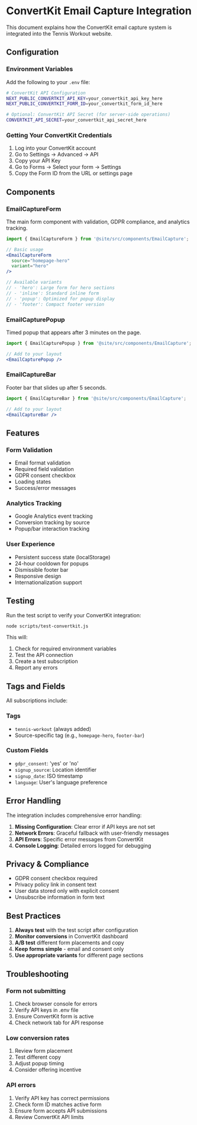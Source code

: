 # ConvertKit Email Capture Integration

This document explains how the ConvertKit email capture system is integrated into the Tennis Workout website.

## Configuration

### Environment Variables

Add the following to your `.env` file:

```bash
# ConvertKit API Configuration
NEXT_PUBLIC_CONVERTKIT_API_KEY=your_convertkit_api_key_here
NEXT_PUBLIC_CONVERTKIT_FORM_ID=your_convertkit_form_id_here

# Optional: ConvertKit API Secret (for server-side operations)
CONVERTKIT_API_SECRET=your_convertkit_api_secret_here
```

### Getting Your ConvertKit Credentials

1. Log into your ConvertKit account
2. Go to Settings → Advanced → API
3. Copy your API Key
4. Go to Forms → Select your form → Settings
5. Copy the Form ID from the URL or settings page

## Components

### EmailCaptureForm

The main form component with validation, GDPR compliance, and analytics tracking.

```jsx
import { EmailCaptureForm } from '@site/src/components/EmailCapture';

// Basic usage
<EmailCaptureForm 
  source="homepage-hero" 
  variant="hero" 
/>

// Available variants
// - 'hero': Large form for hero sections
// - 'inline': Standard inline form
// - 'popup': Optimized for popup display
// - 'footer': Compact footer version
```

### EmailCapturePopup

Timed popup that appears after 3 minutes on the page.

```jsx
import { EmailCapturePopup } from '@site/src/components/EmailCapture';

// Add to your layout
<EmailCapturePopup />
```

### EmailCaptureBar

Footer bar that slides up after 5 seconds.

```jsx
import { EmailCaptureBar } from '@site/src/components/EmailCapture';

// Add to your layout
<EmailCaptureBar />
```

## Features

### Form Validation
- Email format validation
- Required field validation
- GDPR consent checkbox
- Loading states
- Success/error messages

### Analytics Tracking
- Google Analytics event tracking
- Conversion tracking by source
- Popup/bar interaction tracking

### User Experience
- Persistent success state (localStorage)
- 24-hour cooldown for popups
- Dismissible footer bar
- Responsive design
- Internationalization support

## Testing

Run the test script to verify your ConvertKit integration:

```bash
node scripts/test-convertkit.js
```

This will:
1. Check for required environment variables
2. Test the API connection
3. Create a test subscription
4. Report any errors

## Tags and Fields

All subscriptions include:

### Tags
- `tennis-workout` (always added)
- Source-specific tag (e.g., `homepage-hero`, `footer-bar`)

### Custom Fields
- `gdpr_consent`: 'yes' or 'no'
- `signup_source`: Location identifier
- `signup_date`: ISO timestamp
- `language`: User's language preference

## Error Handling

The integration includes comprehensive error handling:

1. **Missing Configuration**: Clear error if API keys are not set
2. **Network Errors**: Graceful fallback with user-friendly messages
3. **API Errors**: Specific error messages from ConvertKit
4. **Console Logging**: Detailed errors logged for debugging

## Privacy & Compliance

- GDPR consent checkbox required
- Privacy policy link in consent text
- User data stored only with explicit consent
- Unsubscribe information in form text

## Best Practices

1. **Always test** with the test script after configuration
2. **Monitor conversions** in ConvertKit dashboard
3. **A/B test** different form placements and copy
4. **Keep forms simple** - email and consent only
5. **Use appropriate variants** for different page sections

## Troubleshooting

### Form not submitting
1. Check browser console for errors
2. Verify API keys in .env file
3. Ensure ConvertKit form is active
4. Check network tab for API response

### Low conversion rates
1. Review form placement
2. Test different copy
3. Adjust popup timing
4. Consider offering incentive

### API errors
1. Verify API key has correct permissions
2. Check form ID matches active form
3. Ensure form accepts API submissions
4. Review ConvertKit API limits